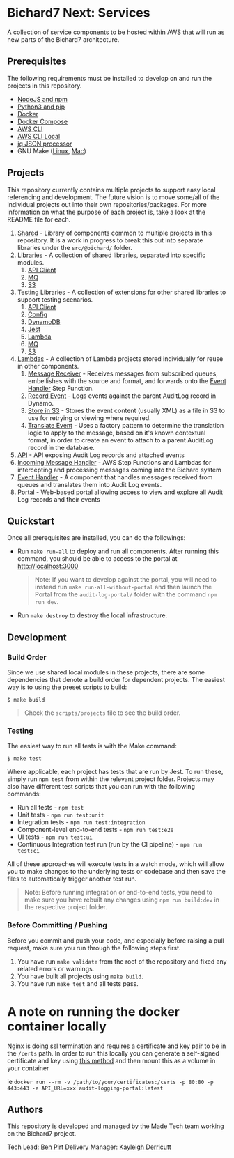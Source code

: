 # Bichard7 Next: Services

A collection of service components to be hosted within AWS that will run as new parts of the Bichard7 architecture.

## Prerequisites

The following requirements must be installed to develop on and run the projects in this repository.

- [NodeJS and npm](https://nodejs.org/en/download/)
- [Python3 and pip](https://www.python.org/downloads/)
- [Docker](https://docs.docker.com/get-docker/)
- [Docker Compose](https://docs.docker.com/compose/install/)
- [AWS CLI](https://docs.aws.amazon.com/cli/latest/userguide/install-cliv2.html)
- [AWS CLI Local](https://github.com/localstack/awscli-local)
- [jq JSON processor](https://stedolan.github.io/jq/)
- GNU Make ([Linux](https://www.gnu.org/software/make/), [Mac](https://formulae.brew.sh/formula/make))

## Projects

This repository currently contains multiple projects to support easy local referencing and development. The future vision is to move some/all of the individual projects out into their own repositories/packages. For more information on what the purpose of each project is, take a look at the README file for each.

1. [Shared](shared/) - Library of components common to multiple projects in this repository. It is a work in progress to break this out into separate libraries under the `src/@bichard/` folder.
1. [Libraries](src/@bichard/) - A collection of shared libraries, separated into specific modules.
   1. [API Client](src/@bichard/api-client/)
   1. [MQ](src/@bichard/mq/)
   1. [S3](src/@bichard/s3/)
1. Testing Libraries - A collection of extensions for other shared libraries to support testing scenarios.
   1. [API Client](src/@bichard/testing-api-client/)
   1. [Config](src/@bichard/testing-config/)
   1. [DynamoDB](src/@bichard/testing-dynamodb/)
   1. [Jest](src/@bichard/testing-jest/)
   1. [Lambda](src/@bichard/testing-lambda/)
   1. [MQ](src/@bichard/testing-mq/)
   1. [S3](src/@bichard/testing-s3/)
1. [Lambdas](src/lambdas/) - A collection of Lambda projects stored individually for reuse in other components.
   1. [Message Receiver](src/lambdas/message-receiver/) - Receives messages from subscribed queues, embellishes with the source and format, and forwards onto the [Event Handler](src/event-handler/) Step Function.
   1. [Record Event](src/lambdas/record-event/) - Logs events against the parent AuditLog record in Dynamo.
   1. [Store in S3](src/lambdas/store-in-s3/) - Stores the event content (usually XML) as a file in S3 to use for retrying or viewing where required.
   1. [Translate Event](src/lambdas/translate-event/) - Uses a factory pattern to determine the translation logic to apply to the message, based on it's known contextual format, in order to create an event to attach to a parent AuditLog record in the database.
1. [API](audit-log-api/) - API exposing Audit Log records and attached events
1. [Incoming Message Handler](incoming-message-handler/) - AWS Step Functions and Lambdas for intercepting and processing messages coming into the Bichard system
1. [Event Handler](src/event-handler/) - A component that handles messages received from queues and translates them into Audit Log events.
1. [Portal](audit-log-portal/) - Web-based portal allowing access to view and explore all Audit Log records and their events

## Quickstart

Once all prerequisites are installed, you can do the followings:

- Run `make run-all` to deploy and run all components. After running this command, you should be able to access to the portal at [http://localhost:3000](http://localhost:3000)
  > Note: If you want to develop against the portal, you will need to instead run `make run-all-without-portal` and then launch the Portal from the `audit-log-portal/` folder with the command `npm run dev`.
- Run `make destroy` to destroy the local infrastructure.

## Development

### Build Order

Since we use shared local modules in these projects, there are some dependencies that denote a build order for dependent projects. The easiest way is to using the preset scripts to build:

```shell
$ make build
```

> Check the `scripts/projects` file to see the build order.

### Testing

The easiest way to run all tests is with the Make command:

```shell
$ make test
```

Where applicable, each project has tests that are run by Jest. To run these, simply run `npm test` from within the relevant project folder. Projects may also have different test scripts that you can run with the following commands:

- Run all tests - `npm test`
- Unit tests - `npm run test:unit`
- Integration tests - `npm run test:integration`
- Component-level end-to-end tests - `npm run test:e2e`
- UI tests - `npm run test:ui`
- Continuous Integration test run (run by the CI pipeline) - `npm run test:ci`

All of these approaches will execute tests in a watch mode, which will allow you to make changes to the underlying tests or codebase and then save the files to automatically trigger another test run.

> Note: Before running integration or end-to-end tests, you need to make sure you have rebuilt any changes using `npm run build:dev` in the respective project folder.

### Before Committing / Pushing

Before you commit and push your code, and especially before raising a pull request, make sure you run through the following steps first.

1. You have run `make validate` from the root of the repository and fixed any related errors or warnings.
1. You have built all projects using `make build`.
1. You have run `make test` and all tests pass.

# A note on running the docker container locally

Nginx is doing ssl termination and requires a certificate and key pair to be in the `/certs` path.
In order to run this locally you can generate a self-signed certificate and key using [this method](https://linuxize.com/post/creating-a-self-signed-ssl-certificate/) and then mount
this as a volume in your container

ie `docker run --rm -v /path/to/your/certificates:/certs -p 80:80 -p 443:443 -e API_URL=xxx audit-logging-portal:latest`

## Authors

This repository is developed and managed by the Made Tech team working on the Bichard7 project.

Tech Lead: [Ben Pirt](mailto:ben@madetech.com)
Delivery Manager: [Kayleigh Derricutt](mailto:Kayleigh.derricutt@madetech.com)
